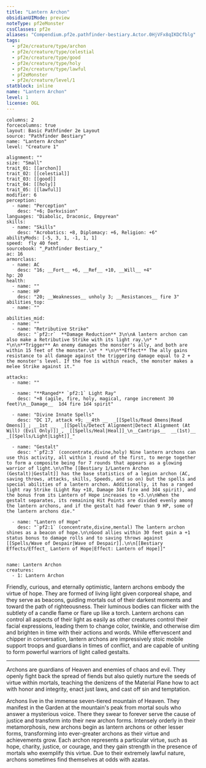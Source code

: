 ```yaml
---
title: "Lantern Archon"
obsidianUIMode: preview
noteType: pf2eMonster
cssClasses: pf2e
aliases: "Compendium.pf2e.pathfinder-bestiary.Actor.0HjVFx8qIKDCfblg" 
tags:
  - pf2e/creature/type/archon
  - pf2e/creature/type/celestial
  - pf2e/creature/type/good
  - pf2e/creature/type/holy
  - pf2e/creature/type/lawful
  - pf2eMonster
  - pf2e/creature/level/1
statblock: inline
name: "Lantern Archon"
level: 1
license: OGL
---
```


```statblock
columns: 2
forcecolumns: true
layout: Basic Pathfinder 2e Layout
source: "Pathfinder Bestiary"
name: "Lantern Archon"
level: "Creature 1"

alignment: ""
size: "Small"
trait_01: [[archon]]
trait_02: [[celestial]]
trait_03: [[good]]
trait_04: [[holy]]
trait_05: [[lawful]]
modifier: 6
perception:
  - name: "Perception"
    desc: "+6; Darkvision"
languages: "Diabolic, Draconic, Empyrean"
skills:
  - name: "Skills"
    desc: "Acrobatics: +8, Diplomacy: +6, Religion: +6"
abilityMods: [-5, 3, 1, -1, 1, 1]
speed:  fly 40 feet
sourcebook: "_Pathfinder Bestiary_"
ac: 16
armorclass:
  - name: AC
    desc: "16; __Fort__ +6, __Ref__ +10, __Will__ +4"
hp: 20
health:
  - name: ""
  - name: HP
    desc: "20; __Weaknesses__ unholy 3; __Resistances__ fire 3"
abilities_top:
  - name: ""

abilities_mid:
  - name: ""
  - name: "Retributive Strike"
    desc: "`pf2:r`  **Damage Reduction** 3\n\nA lantern archon can also make a Retributive Strike with its light ray.\n* * *\n\n**Trigger** An enemy damages the monster's ally, and both are within 15 feet of the monster.\n* * *\n\n**Effect** The ally gains resistance to all damage against the triggering damage equal to 2 + the monster's level. If the foe is within reach, the monster makes a melee Strike against it."

attacks:
  - name: ""

  - name: "**Ranged** `pf2:1` Light Ray"
    desc: "+8 (agile, fire, holy, magical, range increment 30 feet)\n__Damage__  1d4 fire 1d4 spirit"

  - name: "Divine Innate Spells"
    desc: "DC 17, attack +9; __4th __  _[[Spells/Read Omens|Read Omens]]_; __1st __  _[[Spells/Detect Alignment|Detect Alignment (At Will) (Evil Only)]]_, _[[Spells/Heal|Heal]]_\n__Cantrips__  __(1st)__ _[[Spells/Light|Light]]_"

  - name: "Gestalt"
    desc: "`pf2:3` (concentrate,divine,holy) Nine lantern archons can use this activity, all within 1 round of the first, to merge together to form a composite being for 7 rounds that appears as a glowing warrior of light.\n\nThe [[Bestiary 1/Lantern Archon (Gestalt)|Gestalt]] has the base statistics of a legion archon (AC, saving throws, attacks, skills, Speeds, and so on) but the spells and special abilities of a lantern archon. Additionally, it has a ranged light ray Strike (Light Ray +18, Damage 3d4 fire and 3d4 spirit), and the bonus from its Lantern of Hope increases to +3.\n\nWhen the gestalt separates, its remaining Hit Points are divided evenly among the lantern archons, and if the gestalt had fewer than 9 HP, some of the lantern archons die."

  - name: "Lantern of Hope"
    desc: "`pf2:1` (concentrate,divine,mental) The lantern archon shines as a beacon of hope.\n\nGood allies within 30 feet gain a +1 status bonus to damage rolls and to saving throws against [[Spells/Wave of Despair|Wave of Despair]].\n\n[[Bestiary Effects/Effect_ Lantern of Hope|Effect: Lantern of Hope]]"
 
```

```encounter-table
name: Lantern Archon
creatures:
  - 1: Lantern Archon
```



Friendly, curious, and eternally optimistic, lantern archons embody the virtue of hope. They are formed of living light given corporeal shape, and they serve as beacons, guiding mortals out of their darkest moments and toward the path of righteousness. Their luminous bodies can flicker with the subtlety of a candle flame or flare up like a torch. Lantern archons can control all aspects of their light as easily as other creatures control their facial expressions, leading them to change color, twinkle, and otherwise dim and brighten in time with their actions and words. While effervescent and chipper in conversation, lantern archons are impressively stoic mobile support troops and guardians in times of conflict, and are capable of uniting to form powerful warriors of light called gestalts.

* * *

Archons are guardians of Heaven and enemies of chaos and evil. They openly fight back the spread of fiends but also quietly nurture the seeds of virtue within mortals, teaching the denizens of the Material Plane how to act with honor and integrity, enact just laws, and cast off sin and temptation.

Archons live in the immense seven-tiered mountain of Heaven. They manifest in the Garden at the mountain's peak from mortal souls who answer a mysterious voice. There they swear to forever serve the cause of justice and transform into their new archon forms. Intensely orderly in their metamorphosis, new archons begin as lantern archons or other lesser forms, transforming into ever-greater archons as their virtue and achievements grow. Each archon represents a particular virtue, such as hope, charity, justice, or courage, and they gain strength in the presence of mortals who exemplify this virtue. Due to their extremely lawful nature, archons sometimes find themselves at odds with azatas.
